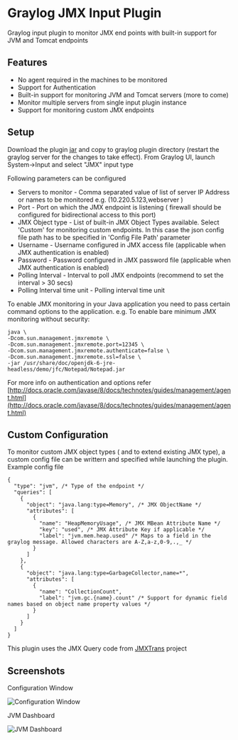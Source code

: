 # Graylog JMX Input Plugin

Graylog input plugin to monitor JMX end points with built-in support for JVM and Tomcat endpoints

Features
--------

* No agent required in the machines to be monitored
* Support for Authentication
* Built-in support for monitoring JVM and Tomcat servers (more to come)
* Monitor multiple servers from single input plugin instance
* Support for monitoring custom JMX endpoints

Setup
-----

Download the plugin [jar](https://github.com/sivasamyk/graylog-plugin-input-jmx/releases/download/v1.0.0-SNAPSHOT/graylog-plugin-input-jmx-1.0.0-SNAPSHOT.jar) and copy to graylog plugin directory (restart the graylog server for the changes to take effect).
From Graylog UI, launch System->Input and select "JMX" input type

Following parameters can be configured

* Servers to monitor - Comma separated value of list of server IP Address or names to be monitored e.g. (10.220.5.123,webserver )
* Port - Port on which the JMX endpoint is listening ( firewall should be configured for bidirectional access to this port)
* JMX Object type - List of built-in JMX Object Types available. Select 'Custom' for monitoring custom endpoints. 
In this case the json config file path has to be specified in 'Config File Path' parameter
* Username - Username configured in JMX access file (applicable  when JMX authentication is enabled)
* Password - Password configured in JMX password file (applicable  when JMX authentication is enabled)
* Polling Interval - Interval to poll JMX endpoints (recommend to set the interval > 30 secs)
* Polling Interval time unit - Polling interval time unit


To enable JMX monitoring in your Java application you need to pass certain command options to the application. 
e.g. To enable bare minimum JMX monitoring without security:

```
java \
-Dcom.sun.management.jmxremote \
-Dcom.sun.management.jmxremote.port=12345 \
-Dcom.sun.management.jmxremote.authenticate=false \
-Dcom.sun.management.jmxremote.ssl=false \
-jar /usr/share/doc/openjdk-6-jre-headless/demo/jfc/Notepad/Notepad.jar
```

For more info on authentication and options refer 
[http://docs.oracle.com/javase/8/docs/technotes/guides/management/agent.html](http://docs.oracle.com/javase/8/docs/technotes/guides/management/agent.html)

Custom Configuration
--------------------

To monitor custom JMX object types ( and to extend existing JMX type), a custom config file can be writtern and 
specified while launching the plugin. Example config file
 
 ```
 {
   "type": "jvm", /* Type of the endpoint */
   "queries": [
     {
       "object": "java.lang:type=Memory", /* JMX ObjectName */
       "attributes": [
         {
           "name": "HeapMemoryUsage", /* JMX MBean Attribute Name */
           "key": "used", /* JMX Attribute Key if applicable */
           "label": "jvm.mem.heap.used" /* Maps to a field in the graylog message. Allowed characters are A-Z,a-z,0-9,.,_ */ 
         }
       ]
     },
     {
       "object": "java.lang:type=GarbageCollector,name=*",
       "attributes": [
         {
           "name": "CollectionCount",
           "label": "jvm.gc.{name}.count" /* Support for dynamic field names based on object name property values */
         }
       ]
     }
   ]
 }
 ```

This plugin uses the JMX Query code from [JMXTrans](https://github.com/jmxtrans/jmxtrans) project

Screenshots
-----------

Configuration Window

![Configuration Window](https://raw.githubusercontent.com/sivasamyk/graylog-plugin-input-jmx/master/JMX-Config.png)

JVM Dashboard

![JVM Dashboard](https://raw.githubusercontent.com/sivasamyk/graylog-plugin-input-jmx/master/JVM-Dashboard.png)